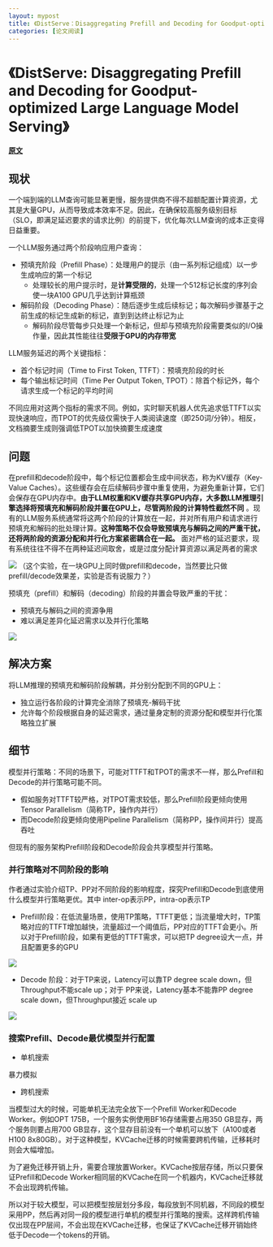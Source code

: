 ```yaml
---
layout: mypost
title: 《DistServe：Disaggregating Prefill and Decoding for Goodput-optimized Large Language Model Serving》
categories: [论文阅读]
---
```


# 《DistServe: Disaggregating Prefill and Decoding for Goodput-optimized Large Language Model Serving》

**[原文](DistServe.pdf)**

## 现状

一个端到端的LLM查询可能显著更慢，服务提供商不得不超额配置计算资源，尤其是大量GPU，从而导致成本效率不足。因此，在确保较高服务级别目标（SLO，即满足延迟要求的请求比例）的前提下，优化每次LLM查询的成本正变得日益重要。

一个LLM服务通过两个阶段响应用户查询：
- 预填充阶段（Prefill Phase）：处理用户的提示（由一系列标记组成）以一步生成响应的第一个标记
    - 处理较长的用户提示时，是**计算受限的**，处理一个512标记长度的序列会使一块A100 GPU几乎达到计算瓶颈
- 解码阶段（Decoding Phase）：随后逐步生成后续标记；每次解码步骤基于之前生成的标记生成新的标记，直到到达终止标记为止
    - 解码阶段尽管每步只处理一个新标记，但却与预填充阶段需要类似的I/O操作量，因此其性能往往**受限于GPU的内存带宽**

LLM服务延迟的两个关键指标：
- 首个标记时间（Time to First Token, TTFT）：预填充阶段的时长
- 每个输出标记时间（Time Per Output Token, TPOT）：除首个标记外，每个请求生成一个标记的平均时间

不同应用对这两个指标的需求不同。例如，实时聊天机器人优先追求低TTFT以实现快速响应，而TPOT的优先级仅需快于人类阅读速度（即250词/分钟）。相反，文档摘要生成则强调低TPOT以加快摘要生成速度

## 问题

在prefill和decode阶段中，每个标记位置都会生成中间状态，称为KV缓存（Key-Value Caches）。这些缓存会在后续解码步骤中重复使用，为避免重新计算，它们会保存在GPU内存中。**由于LLM权重和KV缓存共享GPU内存，大多数LLM推理引擎选择将预填充和解码阶段并置在GPU上，尽管两阶段的计算特性截然不同** 。现有的LLM服务系统通常将这两个阶段的计算放在一起，并对所有用户和请求进行预填充和解码的批处理计算。**这种策略不仅会导致预填充与解码之间的严重干扰，还将两阶段的资源分配和并行化方案紧密耦合在一起。** 面对严格的延迟要求，现有系统往往不得不在两种延迟间取舍，或是过度分配计算资源以满足两者的需求

![](1.png)
（这个实验，在一块GPU上同时做prefill和decode，当然要比只做prefill/decode效果差，实验是否有说服力？）

预填充（prefill）和解码（decoding）阶段的并置会导致严重的干扰：
- 预填充与解码之间的资源争用
- 难以满足差异化延迟需求以及并行化策略

![](2.png)

## 解决方案

将LLM推理的预填充和解码阶段解耦，并分别分配到不同的GPU上：
- 独立运行各阶段的计算完全消除了预填充-解码干扰
- 允许每个阶段根据自身的延迟需求，通过量身定制的资源分配和模型并行化策略独立扩展

## 细节

模型并行策略：不同的场景下，可能对TTFT和TPOT的需求不一样，那么Prefill和Decode的并行策略可能不同。

- 假如服务对TTFT较严格，对TPOT需求较低，那么Prefill阶段更倾向使用Tensor Parallelism（简称TP，操作内并行）
- 而Decode阶段更倾向使用Pipeline Parallelism（简称PP，操作间并行）提高吞吐

但现有的服务架构Prefill阶段和Decode阶段会共享模型并行策略。

### 并行策略对不同阶段的影响

作者通过实验介绍TP、PP对不同阶段的影响程度，探究Prefill和Decode到底使用什么模型并行策略更优。其中 inter-op表示PP，intra-op表示TP
- Prefill阶段：在低流量场景，使用TP策略，TTFT更低；当流量增大时，TP策略对应的TTFT增加越快，流量超过一个阈值后，PP对应的TTFT会更小。所以对于Prefill阶段，如果有更低的TTFT需求，可以把TP degree设大一点，并且配置更多的GPU

![](3.jpg)

- Decode 阶段：对于TP来说，Latency可以靠TP degree scale down，但Throughput不能scale up；对于 PP来说，Latency基本不能靠PP degree scale down，但Throughput接近 scale up

![](4.jpg)

### 搜索Prefill、Decode最优模型并行配置

- 单机搜索

暴力模拟

- 跨机搜索

当模型过大的时候，可能单机无法完全放下一个Prefill Worker和Decode Worker。例如OPT 175B，一个服务实例使用BF16存储需要占用350 GB显存，两个服务则要占用700 GB显存，这个显存目前没有一个单机可以放下（A100或者H100 8x80GB）。对于这种模型，KVCache迁移的时候需要跨机传输，迁移耗时则会大幅增加。

为了避免迁移开销上升，需要合理放置Worker。KVCache按层存储，所以只要保证Prefill和Decode Worker相同层的KVCache在同一个机器内，KVCache迁移就不会出现跨机传输。

所以对于较大模型，可以把模型按层划分多段，每段放到不同机器，不同段的模型采用PP，然后再对同一段的模型进行单机的模型并行策略的搜索。这样跨机传输仅出现在PP层间，不会出现在KVCache迁移，也保证了KVCache迁移开销始终低于Decode一个tokens的开销。